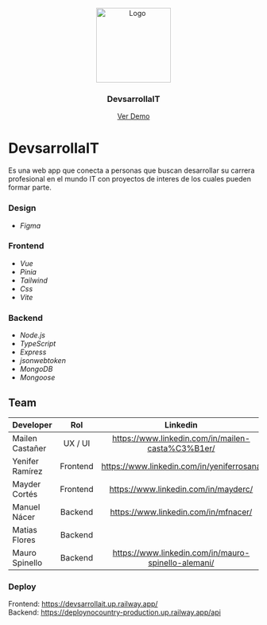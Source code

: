 <br />
<div align="center">
  <a href="https://github.com/No-Country/s7-19-t-nodevue">
    <img src="https://github.com/No-Country/s7-19-t-nodevue/blob/dev/frontEnd/src/assets/img/large-logo.svg" alt="Logo" height="150">
  </a>

<h3 align="center">DevsarrollaIT</h3>

  <p align="center">
    <a href="https://devsarrollait.up.railway.app/">Ver Demo</a>
  </p>
</div>

# DevsarrollaIT
Es una web app que conecta a personas que buscan desarrollar su carrera profesional en el mundo IT con proyectos de interes de los cuales pueden formar parte.

### Design

-  *Figma*


### Frontend

- *Vue*
- *Pinia*
- *Tailwind*
- *Css*
- *Vite*

### Backend

- *Node.js*
- *TypeScript*
- *Express*
- *jsonwebtoken*
- *MongoDB*
- *Mongoose*


## Team
|Developer | Rol  |  Linkedin |
| :----------- |:---------------:|:-----:|
|Mailen Castañer | UX / UI |  https://www.linkedin.com/in/mailen-casta%C3%B1er/|
|Yenifer Ramírez   | Frontend      |  https://www.linkedin.com/in/yeniferrosana |
|Mayder Cortés   | Frontend       |  https://www.linkedin.com/in/mayderc/ |
|Manuel Nácer  |  Backend       | https://www.linkedin.com/in/mfnacer/ |
|Matias Flores|  Backend       | |
|Mauro Spinello |  Backend       |  https://www.linkedin.com/in/mauro-spinello-alemani/

### Deploy
Frontend: https://devsarrollait.up.railway.app/
<br>
Backend: https://deploynocountry-production.up.railway.app/api
